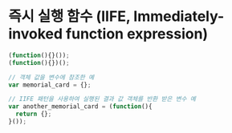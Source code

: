 
# 즉시 실행 함수 (IIFE, Immediately-invoked function expression)

```javascript
(function(){}());
(function(){})();
```

```javascript
// 객체 값을 변수에 참조한 예
var memorial_card = {};

// IIFE 패턴을 사용하여 실행된 결과 값 객체를 반환 받은 변수 예
var another_memorial_card = (function(){
  return {};
}());
```
